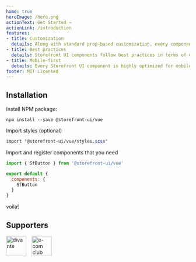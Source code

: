 ```yaml
---
home: true
heroImage: /hero.png
actionText: Get Started →
actionLink: /introduction
features:
- title: Customization
  details: Along with standard prop-based customization, every component has a set of slots that let you replace any part of it with your own images, icons or even custom HTML markup.
- title: Best practices
  details: Storefront UI components follow best practices in terms of design and code. Every component is based on the Google Retail UX Playbook and is accessibility-friendly. You’re importing ONLY what you need, and in a raw format which means you can benefit from all build-time optimizations like tree shaking or grouping common chunks.
- title: Mobile-first
  details: Every Storefront UI component is highly optimized for mobile user experience and in many cases behaves completely different on desktop and mobile. Select list becomes full-screen drop-down, tabs are becoming accordion etc.
footer: MIT Licensed
---
```


## Installation

Install NPM package:
```
npm install --save @storefront-ui/vue
```
Import styles (optional)
```scss
import "@storefront-ui/vue/styles.scss"
```
Import and register components that you need
```js
import { SfButton } from '@storefront-ui/vue'

export default {
  components: {
    SfButton
  }
}
```
voila!

## Supporters
<a href="https://divante.co"><img style="margin-right: 15px" src="https://camo.githubusercontent.com/26482689fe32dbe4664eeb62d463e334b5137f91/68747470733a2f2f646976616e74652e636f2f61626f75742075732f4c4f474f2e706e67" alt="divante" height="55px"></a><a href="https://developers.e-com.plus/"><img src="https://developers.e-com.plus/src/assets/img/logo-dark.png" alt="e-com club" height="55px"></a>
